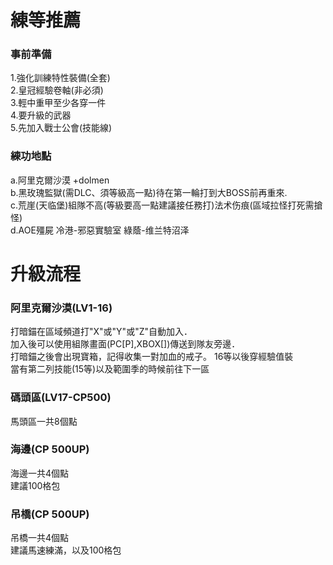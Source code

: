 # 練等推薦
### 事前準備
1.強化訓練特性裝備(全套)  
2.皇冠經驗卷軸(非必須)  
3.輕中重甲至少各穿一件  
4.要升級的武器  
5.先加入戰士公會(技能線)  
### 練功地點
a.阿里克爾沙漠 +dolmen  
b.黑玫瑰監獄(需DLC、須等級高一點)待在第一輪打到大BOSS前再重來.  
c.荒崖(天临堡)組隊不高(等級要高一點建議接任務打)法术伤痕(區域拉怪打死需搶怪)  
d.AOE殭屍  冷港-邪惡實驗室 綠蔭-维兰特沼泽  
# 升級流程
### 阿里克爾沙漠(LV1-16)
打暗錨在區域頻道打"X"或"Y"或"Z"自動加入．  
加入後可以使用組隊畫面(PC[P],XBOX[])傳送到隊友旁邊．  
打暗錨之後會出現寶箱，記得收集一對加血的戒子。
16等以後穿經驗值裝  
當有第二列技能(15等)以及範圍季的時候前往下一區  
### 碼頭區(LV17-CP500)
馬頭區一共8個點
### 海邊(CP 500UP)   
海邊一共4個點  
建議100格包
### 吊橋(CP 500UP)   
吊橋一共4個點  
建議馬速練滿，以及100格包
